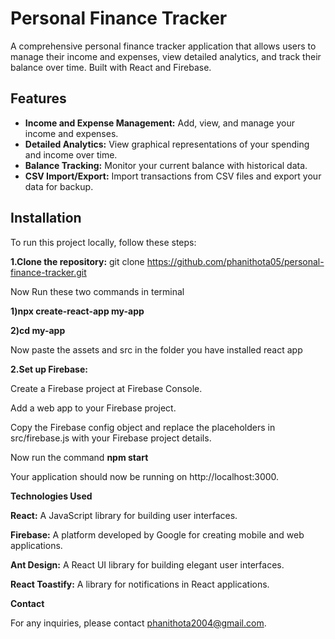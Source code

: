 # Personal Finance Tracker
A comprehensive personal finance tracker application that allows users to manage their income and expenses, view detailed analytics, and track their balance over time. Built with React and Firebase.

## Features

- **Income and Expense Management:** Add, view, and manage your income and expenses.
- **Detailed Analytics:** View graphical representations of your spending and income over time.
- **Balance Tracking:** Monitor your current balance with historical data.
- **CSV Import/Export:** Import transactions from CSV files and export your data for backup.

## Installation

To run this project locally, follow these steps:

**1.Clone the repository:**
git clone https://github.com/phanithota05/personal-finance-tracker.git

Now Run these two commands in terminal

  **1)npx create-react-app my-app**

  **2)cd my-app**

Now paste the assets and src in the folder you have installed react app 

**2.Set up Firebase:**

Create a Firebase project at Firebase Console.

Add a web app to your Firebase project.

Copy the Firebase config object and replace the placeholders in src/firebase.js with your Firebase project details.

Now run the command **npm start**

Your application should now be running on http://localhost:3000.

**Technologies Used**

**React:** A JavaScript library for building user interfaces.

**Firebase:** A platform developed by Google for creating mobile and web applications.

**Ant Design:** A React UI library for building elegant user interfaces.

**React Toastify:** A library for notifications in React applications.

**Contact**

For any inquiries, please contact phanithota2004@gmail.com.

